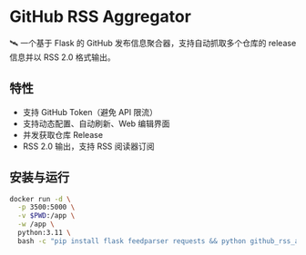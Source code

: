 # GitHub RSS Aggregator

🛰️ 一个基于 Flask 的 GitHub 发布信息聚合器，支持自动抓取多个仓库的 release 信息并以 RSS 2.0 格式输出。

## 特性
- 支持 GitHub Token（避免 API 限流）
- 支持动态配置、自动刷新、Web 编辑界面
- 并发获取仓库 Release
- RSS 2.0 输出，支持 RSS 阅读器订阅

## 安装与运行

```bash
docker run -d \
  -p 3500:5000 \
  -v $PWD:/app \
  -w /app \
  python:3.11 \
  bash -c "pip install flask feedparser requests && python github_rss_aggregator.py"
